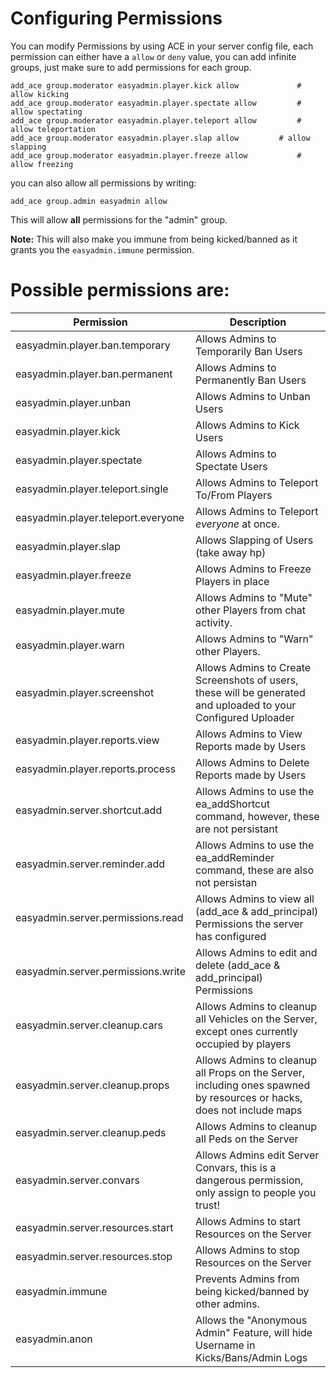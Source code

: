 # Configuring Permissions


You can modify Permissions by using ACE in your server config file, each permission can either have a `allow` or `deny` value, you can add infinite groups, just make sure to add permissions for each group.

```
add_ace group.moderator easyadmin.player.kick allow				# allow kicking
add_ace group.moderator easyadmin.player.spectate allow			# allow spectating
add_ace group.moderator easyadmin.player.teleport allow			# allow teleportation
add_ace group.moderator easyadmin.player.slap allow			# allow slapping 
add_ace group.moderator easyadmin.player.freeze allow			# allow freezing
```

you can also allow all permissions by writing:
```
add_ace group.admin easyadmin allow
```
This will allow **all** permissions for the "admin" group. 

**Note:** This will also make you immune from being kicked/banned as it grants you the `easyadmin.immune` permission. 




# Possible permissions are:

|         Permission          |                                                  Description                                                   |
|-----------------------------|----------------------------------------------------------------------------------------------------------------|
| easyadmin.player.ban.temporary     | Allows Admins to Temporarily Ban Users                                                                         |
| easyadmin.player.ban.permanent     | Allows Admins to Permanently Ban Users                                                                         |
| easyadmin.player.unban             | Allows Admins to Unban Users                                                                                   |
| easyadmin.player.kick              | Allows Admins to Kick Users                                                                                    |
| easyadmin.player.spectate          | Allows Admins to Spectate Users                                                                                |
| easyadmin.player.teleport.single   | Allows Admins to Teleport To/From Players                                                                      |
| easyadmin.player.teleport.everyone | Allows Admins to Teleport *everyone* at once.                                                                  |
| easyadmin.player.slap              | Allows Slapping of Users (take away hp)                                                                        |
| easyadmin.player.freeze            | Allows Admins to Freeze Players in place                                                                       |
| easyadmin.player.mute              | Allows Admins to "Mute" other Players from chat activity.                                                      |
| easyadmin.player.warn              | Allows Admins to "Warn" other Players.                                                                         |
| easyadmin.player.screenshot        | Allows Admins to Create Screenshots of users, these will be generated and uploaded to your Configured Uploader |
| easyadmin.player.reports.view		 | Allows Admins to View Reports made by Users															          |
| easyadmin.player.reports.process	 | Allows Admins to Delete Reports made by Users													              |
| easyadmin.server.shortcut.add      | Allows Admins to use the ea_addShortcut command, however, these are not persistant							  |
| easyadmin.server.reminder.add      | Allows Admins to use the ea_addReminder command, these are also not persistan                                  |
| easyadmin.server.permissions.read  | Allows Admins to view all (add_ace & add_principal) Permissions the server has configured                      |
| easyadmin.server.permissions.write | Allows Admins to edit and delete (add_ace & add_principal) Permissions                                         |
| easyadmin.server.cleanup.cars		 | Allows Admins to cleanup all Vehicles on the Server, except ones currently occupied by players		  		  |
| easyadmin.server.cleanup.props	 | Allows Admins to cleanup all Props on the Server, including ones spawned by resources or hacks, does not include maps |
| easyadmin.server.cleanup.peds		 | Allows Admins to cleanup all Peds on the Server																  |
| easyadmin.server.convars		 | Allows Admins edit Server Convars, this is a dangerous permission, only assign to people you trust!				  |
| easyadmin.server.resources.start   | Allows Admins to start Resources on the Server			 													  |
| easyadmin.server.resources.stop    | Allows Admins to stop Resources on the Server											     				  |
| easyadmin.immune            | Prevents Admins from being kicked/banned by other admins.                                                   	      |
| easyadmin.anon              | Allows the "Anonymous Admin" Feature, will hide Username in Kicks/Bans/Admin Logs                         		      |

